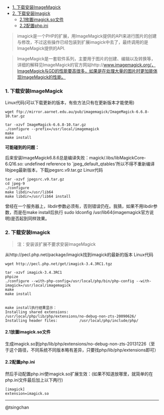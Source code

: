 <!-- TOC -->

- [1. 下载安装ImageMagick](#1-下载安装imagemagick)
- [2. 下载安装Imagick](#2-下载安装imagick)
    - [2.1放置imagick.so文件](#21放置imagickso文件)
    - [2.2配置php.ini](#22配置phpini)

<!-- /TOC -->
> imagick是一个PHP的扩展，用ImageMagick提供的API来进行图片的创建与修改，不过这些操作已经包装到扩展imagick中去了，最终调用的是ImageMagick提供的API. 


> ImageMagick是一套软件系列，主要用于图片的创建、编辑以及转换等，详细的解释见ImageMagick的官方网站http://www.imagemagick.org/，ImageMagick与GD的性能要高很多，如果是在处理大量的图片时更加能体现ImageMagick的性能。 

### 1. 下载安装ImageMagick  ###
Linux代码(可以下载更新的版本，有些方法只有在更新版本才能使用)

	wget ftp://mirror.aarnet.edu.au/pub/imagemagick/ImageMagick-6.6.8-10.tar.gz  
  
	tar -xzvf ImageMagick-6.6.8-10.tar.gz  
	./configure --prefix=/usr/local/imagemagick  
	make  
	make install  

**可能碰到的问题：**

后来安装ImageMagick6.8.6总是编译失败：magick/.libs/libMagickCore-6.Q16.so: undefined reference to `jpeg_default_qtables'所以不得不重新编译libjpeg最新版本，下载jpegsrc.v9.tar.gz 
Linux代码

	tar -xzvf jpegsrc.v9.tar.gz  
	cd jpeg-9  
	./configure  
	make libdir=/usr/lib64   
	make libdir=/usr/lib64 install  

曾经在一个服务器上，libdir参数必须有，否则错误仍在。我猜，如果不用libdir参数，而是在make install后执行  sudo ldconfig /usr/lib64(imagemagick官方说明)是否起到同样效果。

### 2. 下载安装Imagick  ###

> 注：安装该扩展不要求安装ImageMagick
 
从http://pecl.php.net/package/imagick找到imagick的最新的版本 
Linux代码

	wget http://pecl.php.net/get/imagick-3.4.3RC1.tgz 
  
	tar -xzvf imagick-3.4.3RC1  
	phpize  
	./configure --with-php-config=/usr/local/php/bin/php-config --with-imagick=/usr/local/imagemagick  
	make  
	make install  


	make install执行结果显示： 
	Installing shared extensions:     /usr/local/php/lib/php/extensions/no-debug-non-zts-20090626/ 
	Installing header files:          /usr/local/php/include/php/ 

#### 2.1放置imagick.so文件 ####
生成imagick.so到php/lib/php/extensions/no-debug-non-zts-20131226（至于这个路径，不同系统不同版本略有差异，只要找php/lib/php/extensions即可）

#### 2.2配置php.ini ####
然后手动配置php.ini使imagick.so扩展生效：(如果不知道放哪里，就简单的在php.ini文件最后加上以下两行)

	[imagick]
	extension=imagick.so

----------
@tsingchan
